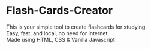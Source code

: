 # Flash-Cards-Creator
This is your simple tool to create flashcards for studying  
Easy, fast, and local, no need for internet  
Made using HTML, CSS & Vanilla Javascript  